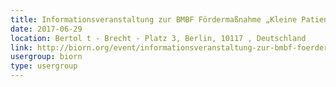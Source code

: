 ```yaml
---
title: Informationsveranstaltung zur BMBF Fördermaßnahme „Kleine Patienten, großer Bedarf – Medizintechnische Lösungen für eine kindgerechte Gesundheitsversorgung“
date: 2017-06-29
location: Bertol t - Brecht - Platz 3, Berlin, 10117 , Deutschland
link: http://biorn.org/event/informationsveranstaltung-zur-bmbf-foerdermassnahme-kleine-patienten-grosser-bedarf-medizintechnische-loesungen-fuer-eine-kindgerechte-gesundheitsversorgung/
usergroup: biorn
type: usergroup
---
```

